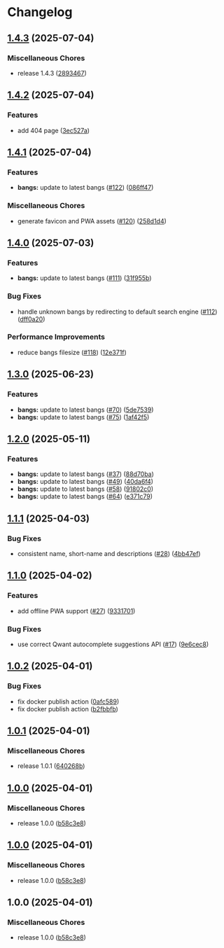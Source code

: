 # Changelog

## [1.4.3](https://github.com/hugo-vrijswijk/bangin-search/compare/v1.4.2...v1.4.3) (2025-07-04)


### Miscellaneous Chores

* release 1.4.3 ([2893467](https://github.com/hugo-vrijswijk/bangin-search/commit/28934674be1d6837598bfbc7490931cf6c7b65f8))

## [1.4.2](https://github.com/hugo-vrijswijk/bangin-search/compare/v1.4.1...v1.4.2) (2025-07-04)


### Features

* add 404 page ([3ec527a](https://github.com/hugo-vrijswijk/bangin-search/commit/3ec527a58bb2579fc428bd17d1354b28087798dd))

## [1.4.1](https://github.com/hugo-vrijswijk/bangin-search/compare/v1.4.0...v1.4.1) (2025-07-04)


### Features

* **bangs:** update to latest bangs ([#122](https://github.com/hugo-vrijswijk/bangin-search/issues/122)) ([086ff47](https://github.com/hugo-vrijswijk/bangin-search/commit/086ff4773838ec847498dcc0222b66f3ec1aa0cb))


### Miscellaneous Chores

* generate favicon and PWA assets ([#120](https://github.com/hugo-vrijswijk/bangin-search/issues/120)) ([258d1d4](https://github.com/hugo-vrijswijk/bangin-search/commit/258d1d47fb7161c81a8f501ef76a4f7b94102ef0))

## [1.4.0](https://github.com/hugo-vrijswijk/bangin-search/compare/v1.3.0...v1.4.0) (2025-07-03)


### Features

* **bangs:** update to latest bangs ([#111](https://github.com/hugo-vrijswijk/bangin-search/issues/111)) ([31f955b](https://github.com/hugo-vrijswijk/bangin-search/commit/31f955b7e5f4d469883117d12b2cf22277371584))


### Bug Fixes

* handle unknown bangs by redirecting to default search engine ([#112](https://github.com/hugo-vrijswijk/bangin-search/issues/112)) ([dff0a20](https://github.com/hugo-vrijswijk/bangin-search/commit/dff0a20d620816e2f75b42ad110ab7fa2850cc82))


### Performance Improvements

* reduce bangs filesize ([#118](https://github.com/hugo-vrijswijk/bangin-search/issues/118)) ([12e371f](https://github.com/hugo-vrijswijk/bangin-search/commit/12e371f8be69be98ca503fca924b1779dea56138))

## [1.3.0](https://github.com/hugo-vrijswijk/bangin-search/compare/v1.2.0...v1.3.0) (2025-06-23)


### Features

* **bangs:** update to latest bangs ([#70](https://github.com/hugo-vrijswijk/bangin-search/issues/70)) ([5de7539](https://github.com/hugo-vrijswijk/bangin-search/commit/5de75394d8a31dcfb9ef5d51d8018df4fa265e8f))
* **bangs:** update to latest bangs ([#75](https://github.com/hugo-vrijswijk/bangin-search/issues/75)) ([1af42f5](https://github.com/hugo-vrijswijk/bangin-search/commit/1af42f5040aa1fdc23fbfff74ee2c0abb82b0911))

## [1.2.0](https://github.com/hugo-vrijswijk/bangin-search/compare/v1.1.1...v1.2.0) (2025-05-11)


### Features

* **bangs:** update to latest bangs ([#37](https://github.com/hugo-vrijswijk/bangin-search/issues/37)) ([88d70ba](https://github.com/hugo-vrijswijk/bangin-search/commit/88d70bae866547420b7481cf804dd4bc8cb9f979))
* **bangs:** update to latest bangs ([#49](https://github.com/hugo-vrijswijk/bangin-search/issues/49)) ([40da6f4](https://github.com/hugo-vrijswijk/bangin-search/commit/40da6f40dc6334f04b48aa09bb1750e306b9cfc4))
* **bangs:** update to latest bangs ([#58](https://github.com/hugo-vrijswijk/bangin-search/issues/58)) ([91802c0](https://github.com/hugo-vrijswijk/bangin-search/commit/91802c03e4369200bba219089063e586cddce4e4))
* **bangs:** update to latest bangs ([#64](https://github.com/hugo-vrijswijk/bangin-search/issues/64)) ([e371c79](https://github.com/hugo-vrijswijk/bangin-search/commit/e371c79231e9cc310eef57fc2a880fcd985fb3ec))

## [1.1.1](https://github.com/hugo-vrijswijk/bangin-search/compare/v1.1.0...v1.1.1) (2025-04-03)


### Bug Fixes

* consistent name, short-name and descriptions ([#28](https://github.com/hugo-vrijswijk/bangin-search/issues/28)) ([4bb47ef](https://github.com/hugo-vrijswijk/bangin-search/commit/4bb47ef214fd7d380f80376296738a2cbdcef379))

## [1.1.0](https://github.com/hugo-vrijswijk/bangin-search/compare/v1.0.2...v1.1.0) (2025-04-02)


### Features

* add offline PWA support ([#27](https://github.com/hugo-vrijswijk/bangin-search/issues/27)) ([9331701](https://github.com/hugo-vrijswijk/bangin-search/commit/93317019d384a9f653228b3d945ecc4a2e334672))


### Bug Fixes

* use correct Qwant autocomplete suggestions API ([#17](https://github.com/hugo-vrijswijk/bangin-search/issues/17)) ([9e6cec8](https://github.com/hugo-vrijswijk/bangin-search/commit/9e6cec87286ba95a86bed8c485352db5dc0abd8c))

## [1.0.2](https://github.com/hugo-vrijswijk/bangin-search/compare/v1.0.1...v1.0.2) (2025-04-01)


### Bug Fixes

* fix docker publish action ([0afc589](https://github.com/hugo-vrijswijk/bangin-search/commit/0afc58961f9899b8612acc3fd5ac506a2b4d267b))
* fix docker publish action ([b2fbbfb](https://github.com/hugo-vrijswijk/bangin-search/commit/b2fbbfb1f1e074c54c28b1c9ce97b3dcfc7a1bf9))

## [1.0.1](https://github.com/hugo-vrijswijk/bangin-search/compare/v1.0.0...v1.0.1) (2025-04-01)


### Miscellaneous Chores

* release 1.0.1 ([640268b](https://github.com/hugo-vrijswijk/bangin-search/commit/640268b0d694e119f3c53da358626cb282ba99b0))

## [1.0.0](https://github.com/hugo-vrijswijk/bangin-search/compare/v1.0.0...v1.0.0) (2025-04-01)


### Miscellaneous Chores

* release 1.0.0 ([b58c3e8](https://github.com/hugo-vrijswijk/bangin-search/commit/b58c3e852e9f8e0c2a73cf782c9c4dd969b712b4))

## [1.0.0](https://github.com/hugo-vrijswijk/bangin-search/compare/v1.0.0...v1.0.0) (2025-04-01)


### Miscellaneous Chores

* release 1.0.0 ([b58c3e8](https://github.com/hugo-vrijswijk/bangin-search/commit/b58c3e852e9f8e0c2a73cf782c9c4dd969b712b4))

## 1.0.0 (2025-04-01)


### Miscellaneous Chores

* release 1.0.0 ([b58c3e8](https://github.com/hugo-vrijswijk/bangin-search/commit/b58c3e852e9f8e0c2a73cf782c9c4dd969b712b4))
